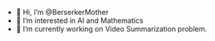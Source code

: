 - 👋 Hi, I’m @BerserkerMother
- 👀 I’m interested in AI and Mathematics
- 🌱 I’m currently working on Video Summarization problem.


<!---
BerserkerMother/BerserkerMother is a ✨ special ✨ repository because its `README.md` (this file) appears on your GitHub profile.
You can click the Preview link to take a look at your changes.
--->
